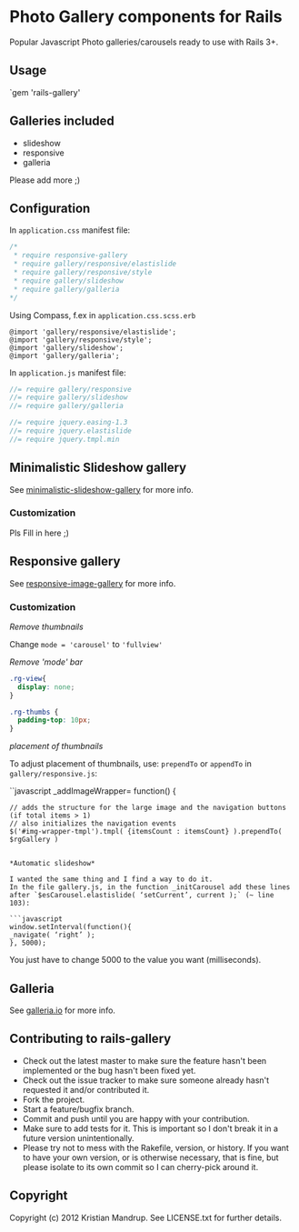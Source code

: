 # Photo Gallery components for Rails

Popular Javascript Photo galleries/carousels ready to use with Rails 3+.

## Usage

`gem 'rails-gallery'

## Galleries included

* slideshow
* responsive
* galleria

Please add more ;)

## Configuration

In `application.css` manifest file:

```css
/*
 * require responsive-gallery
 * require gallery/responsive/elastislide
 * require gallery/responsive/style
 * require gallery/slideshow
 * require gallery/galleria
*/
```

Using Compass, f.ex in `application.css.scss.erb`

```
@import 'gallery/responsive/elastislide';
@import 'gallery/responsive/style';
@import 'gallery/slideshow';
@import 'gallery/galleria';
```

In `application.js` manifest file:

```javascript
//= require gallery/responsive
//= require gallery/slideshow
//= require gallery/galleria

//= require jquery.easing-1.3
//= require jquery.elastislide
//= require jquery.tmpl.min
```

## Minimalistic Slideshow gallery

See [minimalistic-slideshow-gallery](http://tympanus.net/codrops/2010/07/05/minimalistic-slideshow-gallery/) for more info.


### Customization

Pls Fill in here ;)

## Responsive gallery

See [responsive-image-gallery](http://tympanus.net/codrops/2011/09/20/responsive-image-gallery/) for more info.

### Customization

*Remove thumbnails*

Change `mode = 'carousel'` to `'fullview'`

*Remove 'mode' bar*

```css
.rg-view{
  display: none;
}

.rg-thumbs {
  padding-top: 10px;
}
```

*placement of thumbnails*

To adjust placement of thumbnails, use: `prependTo` or `appendTo` in `gallery/responsive.js`:

``javascript
  _addImageWrapper= function() {
    
    // adds the structure for the large image and the navigation buttons (if total items > 1)
    // also initializes the navigation events
    $('#img-wrapper-tmpl').tmpl( {itemsCount : itemsCount} ).prependTo( $rgGallery )
```

*Automatic slideshow*

I wanted the same thing and I find a way to do it.
In the file gallery.js, in the function _initCarousel add these lines after `$esCarousel.elastislide( ‘setCurrent’, current );` (~ line 103):

```javascript
window.setInterval(function(){
_navigate( ‘right’ );
}, 5000);
```

You just have to change 5000 to the value you want (milliseconds).

## Galleria

See [galleria.io](http://galleria.io) for more info.

## Contributing to rails-gallery
 
* Check out the latest master to make sure the feature hasn't been implemented or the bug hasn't been fixed yet.
* Check out the issue tracker to make sure someone already hasn't requested it and/or contributed it.
* Fork the project.
* Start a feature/bugfix branch.
* Commit and push until you are happy with your contribution.
* Make sure to add tests for it. This is important so I don't break it in a future version unintentionally.
* Please try not to mess with the Rakefile, version, or history. If you want to have your own version, or is otherwise necessary, that is fine, but please isolate to its own commit so I can cherry-pick around it.

## Copyright

Copyright (c) 2012 Kristian Mandrup. See LICENSE.txt for
further details.

